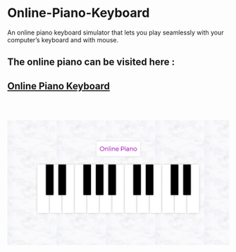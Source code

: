 # Online-Piano-Keyboard
An online piano keyboard simulator that lets you play seamlessly with your computer’s keyboard and with mouse.

## The online piano can be visited here :

## [Online Piano Keyboard](https://onlinepiano.web.app/)


<br>

<br>


![screen](Screenshot/screen.png)
